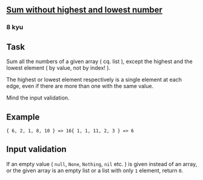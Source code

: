 <h2><a href=https://www.codewars.com/kata/576b93db1129fcf2200001e6/train/c target="_blank">Sum without highest and lowest number</a></h2><h3>8 kyu</h3><h2 id="task">Task</h2><p>Sum all the numbers of a given array ( cq. list ), except the highest and the lowest element ( by value, not by index! ).</p><p>The highest or lowest element respectively is a single element at each edge, even if there are more than one with the same value.</p><p>Mind the input validation.</p><h2 id="example">Example</h2><pre><code>{ 6, 2, 1, 8, 10 } =&gt; 16{ 1, 1, 11, 2, 3 } =&gt; 6</code></pre><h2 id="input-validation">Input validation</h2><p>If an empty value ( <code>null</code>, <code>None</code>, <code>Nothing</code>, <code>nil</code> etc. ) is given instead of an array, or the given array is an empty list or a list with only <code>1</code> element, return <code>0</code>.</p>
